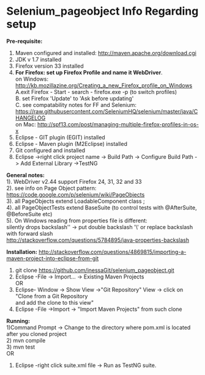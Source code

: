 # **Selenium_pageobject Info Regarding setup**
  
**Pre-requisite:**  
1) Maven configured and installed: http://maven.apache.org/download.cgi  
2) JDK v 1.7 installed   
3) Firefox version 33 installed   
4) **For Firefox: set up Firefox Profile and name it WebDriver**.   
on Windows: http://kb.mozillazine.org/Creating_a_new_Firefox_profile_on_Windows  
A.exit Firefox - Start - search - firefox.exe -p (to switch profiles)  
B. set Firefox 'Update' to 'Ask before updating'   
C. see compatability notes for FF and Selenium: https://raw.githubusercontent.com/SeleniumHQ/selenium/master/java/CHANGELOG  
on Mac: http://spf13.com/post/managing-multiple-firefox-profiles-in-os-x  
5) Eclipse - GIT plugin (EGIT) installed   
6) Eclipse - Maven plugin (M2Eclipse)  installed   
7) Git configured and installed  
8) Eclipse ->right click project name -> Build Path -> Configure Build Path -> Add External Library ->TestNG  

**General notes:**    
1). WebDriver v2.44 support Firefox 24, 31, 32 and 33  
2). see info on Page Object pattern: https://code.google.com/p/selenium/wiki/PageObjects  
3). all PageObjects extend LoadableComponent class ;  
4). all PageObjectTests extend BaseSuite (to control tests with @AfterSuite, @BeforeSuite etc)   
5). On Windows reading from properties file is different:   
silently drops backslash'\' -> put double backslash '\\' or replace backslash with forward slash  
http://stackoverflow.com/questions/5784895/java-properties-backslash  

**Installation:** http://stackoverflow.com/questions/4869815/importing-a-maven-project-into-eclipse-from-git    
1) git clone https://github.com/inessaGit/selenium_pageobject.git  
2) Eclipse -File -> Import... -> Existing Maven Projects  
OR  
1) Eclipse- Window -> Show View ->"Git Repository" View -> click on "Clone from a Git Repository  
 and add the clone to this view"  
2) Eclipse -File ->Import -> "Import Maven Projects" from such clone  

**Running:**     
1)Command Prompt -> Change to the directory where pom.xml is located after you cloned project  
2) mvn compile   
3) mvn test   
OR  
1) Eclipse -right click suite.xml file -> Run as TestNG suite.   
